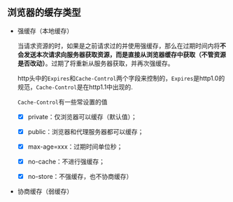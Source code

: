 ## 浏览器的缓存类型

- 强缓存（本地缓存）

  当请求资源的时，如果是之前请求过的并使用强缓存，那么在过期时间内将**不会发送本次请求向服务器获取资源，而是直接从浏览器缓存中获取（不管资源是否改动）**。过期了将重新从服务器获取，并再次强缓存。

  http头中的`Expires`和`Cache-Control`两个字段来控制的，`Expires`是http1.0的规范，`Cache-Control`是在http1.1中出现的.

  `Cache-Control`有一些常设置的值

  - [x] private：仅浏览器可以缓存（默认值）；
  - [x] public：浏览器和代理服务器都可以缓存；
  - [x] max-age=xxx：过期时间单位秒；
  - [x] no-cache：不进行强缓存；
  - [x] no-store：不强缓存，也不协商缓存）

  

- 协商缓存（弱缓存）